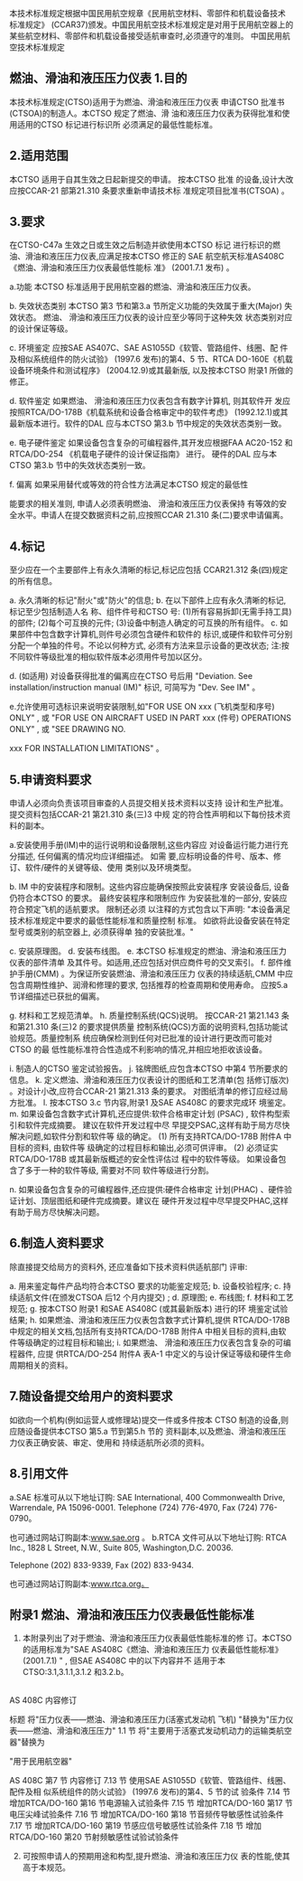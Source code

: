 本技术标准规定根据中国民用航空规章《民用航空材料、零部件和机载设备技术
标准规定》
(CCAR37)颁发。中国民用航空技术标准规定是对用于民用航空器上的
某些航空材料、零部件和机载设备接受适航审查时,必须遵守的准则。 
中国民用航空技术标准规定 
 

## 燃油、滑油和液压压力仪表 1.目的

本技术标准规定(CTSO)适用于为燃油、滑油和液压压力仪表
申请CTSO 批准书(CTSOA)的制造人。本CTSO 规定了燃油、滑
油和液压压力仪表为获得批准和使用适用的CTSO 标记进行标识所
必须满足的最低性能标准。 

## 2.适用范围

本CTSO 适用于自其生效之日起新提交的申请。
按本CTSO 批准
的设备,设计大改应按CCAR-21 部第21.310 条要求重新申请技术标 准规定项目批准书(CTSOA)
。 

## 3.要求

在CTSO-C47a 生效之日或生效之后制造并欲使用本CTSO 标记
进行标识的燃油、滑油和液压压力仪表,应满足按本CTSO 修正的
SAE 航空航天标准AS408C《燃油、滑油和液压压力仪表最低性能标
准》
(2001.7.1 发布)
。 

a.功能 
本CTSO 标准适用于民用航空器的燃油、滑油和液压压力仪表。
 

b. 失效状态类别 
本CTSO 第3 节和第3.a 节所定义功能的失效属于重大(Major)
失效状态。
燃油、
滑油和液压压力仪表的设计应至少等同于这种失效
状态类别对应的设计保证等级。 

c. 环境鉴定 
应按SAE AS407C、SAE AS1055D《软管、管路组件、线圈、配
件及相似系统组件的防火试验》
(1997.6 发布)的第4、5 节、RTCA 
DO-160E《机载设备环境条件和测试程序》
(2004.12.9)或其最新版,
以及按本CTSO 附录1 所做的修正。 

d. 软件鉴定 
如果燃油、
滑油和液压压力仪表包含有数字计算机,
则其软件开
发应按照RTCA/DO-178B《机载系统和设备合格审定中的软件考虑》 (1992.12.1)或其最新版本进行。软件的DAL 应与本CTSO 第3.b
节中规定的失效状态类别一致。 

e. 电子硬件鉴定 
如果设备包含复杂的可编程器件,其开发应根据FAA AC20-152
和RTCA/DO-254
《机载电子硬件的设计保证指南》
进行。
硬件的DAL
应与本CTSO 第3.b 节中的失效状态类别一致。 

f. 偏离 
如果采用替代或等效的符合性方法满足本CTSO 规定的最低性
 
能要求的相关准则,
申请人必须表明燃油、
滑油和液压压力仪表保持
有等效的安全水平。申请人在提交数据资料之前,应按照CCAR 
21.310 条(二)要求申请偏离。 

## 4.标记

至少应在一个主要部件上有永久清晰的标记,标记应包括
CCAR21.312 条(四)规定的所有信息。 

a. 永久清晰的标记"耐火"或"防火"的信息; 
b. 在以下部件上应有永久清晰的标记,标记至少包括制造人名
称、组件件号和CTSO 号: 
(1)所有容易拆卸(无需手持工具)的部件; 
(2)每个可互换的元件; (3)设备中制造人确定的可互换的所有组件。 c. 如果部件中包含数字计算机,则件号必须包含硬件和软件的
标识,或硬件和软件可分别分配一个单独的件号。不论以何种方式,
必须有方法来显示设备的更改状态; 
注:按不同软件等级批准的相似软件版本必须用件号加以区分。
 

d. 
(如适用)
对设备获得批准的偏离应在CTSO 号后用
"Deviation. 
See installation/instruction manual (IM)"
标识,
可简写为
"Dev. See IM"
。
 
e.允许使用可选标识来说明安装限制,如"FOR USE ON xxx
(飞机类型和序号)
 ONLY"
,
或
"FOR USE ON AIRCRAFT USED IN 
PART  xxx
(件号)
OPERATIONS  ONLY"
,
或
"SEE DRAWING NO. 

xxx FOR INSTALLATION LIMITATIONS"
。 

## 5.申请资料要求

申请人必须向负责该项目审查的人员提交相关技术资料以支持
设计和生产批准。提交资料包括CCAR-21 第21.310 条(三)3 中规 定的符合性声明和以下每份技术资料的副本。 

a.安装使用手册(IM)中的运行说明和设备限制,这些内容应
对设备运行能力进行充分描述,
任何偏离的情况均应详细描述。
如需
要,应标明设备的件号、版本、修订、软件/硬件的关键等级、使用
类别以及环境类型。 

b. IM 中的安装程序和限制。这些内容应能确保按照此安装程序
安装设备后,
设备仍符合本CTSO 的要求。
最终安装程序和限制应作
为安装批准的一部分,
安装应符合预定飞机的适航要求。
限制还必须
以注释的方式包含以下声明: 
"本设备满足技术标准规定中要求的最低性能标准和质量控制
标准。
如欲将此设备安装在特定型号或类别的航空器上,
必须获得单
独的安装批准。" 

c. 安装原理图。 
d. 安装布线图。 
e. 本CTSO 标准规定的燃油、滑油和液压压力仪表的部件清单
及其件号。如适用,还应包括对供应商件号的交叉索引。 
f. 部件维护手册(CMM)
。为保证所安装燃油、滑油和液压压力
仪表的持续适航,CMM 中应包含周期性维护、润滑和修理的要求,
包括推荐的检查周期和使用寿命。
应按5.a 节详细描述已获批的偏离。

g. 材料和工艺规范清单。 
h. 质量控制系统(QCS)说明。 
按CCAR-21 第21.143 条和第21.310 条(三)2 的要求提供质量
控制系统(QCS)方面的说明资料,包括功能试验规范。质量控制系 统应确保检测到任何对已批准的设计进行更改而可能对CTSO 的最 低性能标准符合性造成不利影响的情况,并相应地拒收该设备。 

i. 制造人的CTSO 鉴定试验报告。 
j. 铭牌图纸,应包含本CTSO 中第4 节所要求的信息。 
k. 定义燃油、滑油和液压压力仪表设计的图纸和工艺清单(包
括修订版次)
。对设计小改,应符合CCAR-21 第21.313 条的要求。
对图纸清单的修订应经过局方批准。 
l. 按本CTSO 3.c 节内容,附录1 及SAE AS408C 的要求完成环
境鉴定。 
m. 如果设备包含数字式计算机,还应提供:软件合格审定计划
(PSAC)
,
软件构型索引和软件完成摘要。
建议在软件开发过程中尽
早提交PSAC,这样有助于局方尽快解决问题,如软件分割和软件等
级的确定。 
(1)
所有支持RTCA/DO-178B 附件A 中目标的资料,
由软件等
级确定的过程目标和输出,必须可供评审。 
(2)
必须证实RTCA/DO-178B 或其最新版概述的安全性评估过
程中的软件等级。
如果设备包含了多于一种的软件等级,
需要对不同
软件等级进行分割。 
 
n. 如果设备包含复杂的可编程器件,还应提供:硬件合格审定
计划(PHAC)
、硬件验证计划、顶层图纸和硬件完成摘要。建议在
硬件开发过程中尽早提交PHAC,这样有助于局方尽快解决问题。 

## 6.制造人资料要求

除直接提交给局方的资料外,
还应准备如下技术资料供适航部门
评审: 

a. 用来鉴定每件产品均符合本CTSO 要求的功能鉴定规范; 
b. 设备校验程序; 
c. 持续适航文件(在颁发CTSOA 后12 个月内提交)
; 
d. 原理图; e. 布线图; 
f. 材料和工艺规范; g. 按本CTSO 附录1 和SAE AS408C
(或其最新版本)
进行的环
境鉴定试验结果; 
h. 如果燃油、滑油和液压压力仪表包含数字式计算机,提供
RTCA/DO-178B 中规定的相关文档,包括所有支持RTCA/DO-178B 
附件A 中相关目标的资料,由软件等级确定的过程目标和输出; 
i. 如果燃油、
滑油和液压压力仪表包含复杂的可编程器件,
应提
供RTCA/DO-254 附件A 表A-1 中定义的与设计保证等级和硬件生命
周期相关的资料。 

## 7.随设备提交给用户的资料要求

如欲向一个机构(例如运营人或修理站)提交一件或多件按本
CTSO 制造的设备,则应随设备提供本CTSO 第5.a 节到第5.h 节的
资料副本,以及燃油、滑油和液压压力仪表正确安装、审定、使用和
持续适航所必须的资料。 

## 8.引用文件

a.SAE 标准可从以下地址订购: 
SAE International, 400 Commonwealth Drive, Warrendale, PA 
15096-0001. Telephone (724) 776-4970, Fax (724) 776-0790。  

 
也可通过网站订购副本:www.sae.org 。 
b.RTCA 文件可从以下地址订购: 
RTCA Inc., 1828 L Street, N.W., Suite 805, Washington,D.C. 20036. 

Telephone (202) 833-9339, Fax (202) 833-9434. 

也可通过网站订购副本:www.rtca.org。 

## 附录1 燃油、滑油和液压压力仪表最低性能标准

1. 本附录列出了对于燃油、滑油和液压压力仪表最低性能标准的修
订。本CTSO 的适用标准为"SAE AS408C《燃油、滑油和液压压力
仪表最低性能标准》
(2001.7.1)
"
,
但SAE AS408C 中的以下内容并不
适用于本CTSO:3.1,3.1.1,3.1.2 和3.2.b。 

## 

AS 408C 
内容修订 

标题 
将"压力仪表——燃油、滑油和液压压力(活塞式发动机 飞机)
"替换为"压力仪表——燃油、滑油和液压压力"
1.1 节 
将"主要用于活塞式发动机动力的运输类航空器"替换为

"用于民用航空器" 
 
 
AS 408C 第7 节 
内容修订 
7.13 节 
使用SAE AS1055D《软管、管路组件、线圈、配件及相
似系统组件的防火试验》
(1997.6 发布)的第4、5 节的试
验条件 
7.14 节 
增加RTCA/DO-160 第16 节电源输入试验条件 
7.15 节 
增加RTCA/DO-160 第17 节电压尖峰试验条件 
7.16 节 
增加RTCA/DO-160 第18 节音频传导敏感性试验条件 
7.17 节 
增加RTCA/DO-160 第19 节感应信号敏感性试验条件 
7.18 节 
增加RTCA/DO-160 第20 节射频敏感性试验试验条件 

2. 可按照申请人的预期用途和构型,提升燃油、滑油和液压压力仪
表的性能,使其高于本规范。 